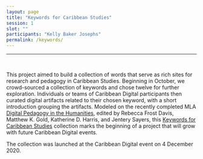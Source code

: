 ```yaml
---
layout: page
title: "Keywords for Caribbean Studies"
session: 1
slot: ""
participants: "Kelly Baker Josephs"
permalink: /keywords/
---
```


---


<br>

This project aimed to build a collection of words that serve as rich sites for research and pedagogy in Caribbean Studies. Beginning in October, we crowd-sourced a collection of keywords and chose twelve for further exploration. Individuals or teams of Caribbean Digital participants then curated digital artifacts related to their chosen keyword, with a short introduction grouping the artifacts. Modeled on the recently completed MLA <a href="https://digitalpedagogy.hcommons.org/">Digital Pedagogy in the Humanities</a>, edited by Rebecca Frost Davis, Matthew K. Gold, Katherine D. Harris, and Jentery Sayers, this <a href="https://caribbeandigitalnyc.net/keywords/">Keywords for Caribbean Studies</a> collection marks the beginning of a project that will grow with future Caribbean Digital events.

The collection was launched at the Caribbean Digital event on 4 December 2020.
